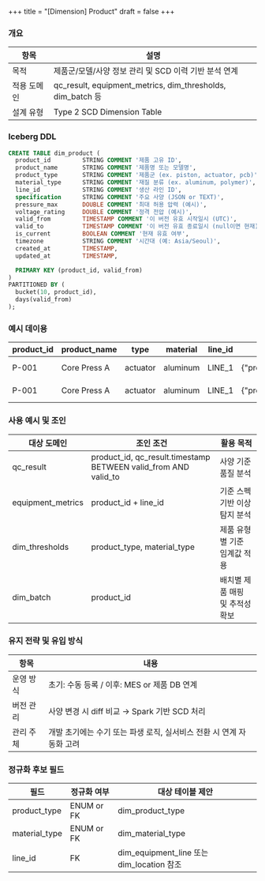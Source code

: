 +++
title = "[Dimension] Product"
draft = false
+++
### 개요
항목 | 설명
-|-
목적 | 제품군/모델/사양 정보 관리 및 SCD 이력 기반 분석 연계
적용 도메인 | qc_result, equipment_metrics, dim_thresholds, dim_batch 등
설계 유형 | Type 2 SCD Dimension Table

### Iceberg DDL
```sql
CREATE TABLE dim_product (
  product_id         STRING COMMENT '제품 고유 ID',
  product_name       STRING COMMENT '제품명 또는 모델명',
  product_type       STRING COMMENT '제품군 (ex. piston, actuator, pcb)',
  material_type      STRING COMMENT '재질 분류 (ex. aluminum, polymer)',
  line_id            STRING COMMENT '생산 라인 ID',
  specification      STRING COMMENT '주요 사양 (JSON or TEXT)',
  pressure_max       DOUBLE COMMENT '최대 허용 압력 (예시)',
  voltage_rating     DOUBLE COMMENT '정격 전압 (예시)',
  valid_from         TIMESTAMP COMMENT '이 버전 유효 시작일시 (UTC)',
  valid_to           TIMESTAMP COMMENT '이 버전 유효 종료일시 (null이면 현재)',
  is_current         BOOLEAN COMMENT '현재 유효 여부',
  timezone           STRING COMMENT '시간대 (예: Asia/Seoul)',
  created_at         TIMESTAMP,
  updated_at         TIMESTAMP,

  PRIMARY KEY (product_id, valid_from)
)
PARTITIONED BY (
  bucket(10, product_id),
  days(valid_from)
);
```

### 예시 데이용
product_id | product_name | type | material | line_id | spec | pressure_max | voltage_rating | from | to | current
-|-|-|-|-|-|-|-|-|-|-
P-001 | Core Press A | actuator | aluminum | LINE_1 | {"pressure":"1.2MPa"} | 1.2 | 12.0 | 2024-01-01T00:00:00 | 2024-10 | false
P-001 | Core Press A | actuator | aluminum | LINE_1 | {"pressure":"1.3MPa"} | 1.3 | 12.0 | 2024-10-01T00:00:00 | null | true

### 사용 예시 및 조인
대상 도메인 | 조인 조건 | 활용 목적
-|-|-
qc_result | product_id, qc_result.timestamp BETWEEN valid_from AND valid_to | 사양 기준 품질 분석
equipment_metrics | product_id + line_id | 기준 스펙 기반 이상 탐지 분석
dim_thresholds | product_type, material_type | 제품 유형별 기준 임계값 적용
dim_batch | product_id | 배치별 제품 매핑 및 추적성 확보

### 유지 전략 및 유입 방식
항목 | 내용
-|-
운영 방식 | 초기: 수동 등록 / 이후: MES or 제품 DB 연계
버전 관리 | 사양 변경 시 diff 비교 → Spark 기반 SCD 처리
관리 주체 | 개발 초기에는 수기 또는 파생 로직, 실서비스 전환 시 연계 자동화 고려

### 정규화 후보 필드
필드 | 정규화 여부 | 대상 테이블 제안
-|-|-
product_type | ENUM or FK | dim_product_type
material_type | ENUM or FK | dim_material_type
line_id | FK | dim_equipment_line 또는 dim_location 참조